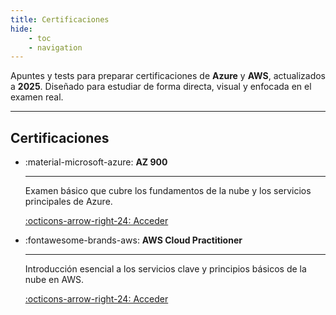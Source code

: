 ```yaml
---
title: Certificaciones
hide:
    - toc
    - navigation
---
```


Apuntes y tests para preparar certificaciones de **Azure** y **AWS**, actualizados a **2025**. Diseñado para estudiar de forma directa, visual y enfocada en el examen real.

---

## Certificaciones

<div class="cards row-auto" markdown>

- :material-microsoft-azure: __AZ 900__

    ---

    Examen básico que cubre los fundamentos de la nube y los servicios principales de Azure.

    [:octicons-arrow-right-24: Acceder](./az-900/index.md)

- :fontawesome-brands-aws: __AWS Cloud Practitioner__

    ---

    Introducción esencial a los servicios clave y principios básicos de la nube en AWS.

    [:octicons-arrow-right-24: Acceder](./aws-fundamentals/index.md)

</div>
